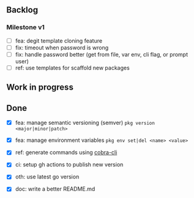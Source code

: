 ## Backlog

### Milestone v1

- [ ] fea: degit template cloning feature
- [ ] fix: timeout when password is wrong
- [ ] fix: handle password better (get from file, var env, cli flag, or prompt user)
- [ ] ref: use templates for scaffold new packages

## Work in progress


## Done

- [x] fea: manage semantic versioning (semver) `pkg version <major|minor|patch>`
- [x] fea: manage environment variables `pkg env set|del <name> <value>`
- [x] ref: generate commands using [cobra-cli](https://github.com/spf13/cobra-cli)
- [x] ci: setup gh actions to publish new version
- [x] oth: use latest go version
- [x] doc: write a better README.md

